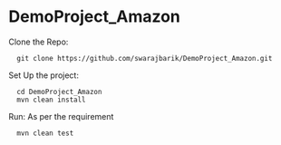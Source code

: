 # DemoProject_Amazon
Clone the Repo:
```
  git clone https://github.com/swarajbarik/DemoProject_Amazon.git
  ```
Set Up the project:
```
  cd DemoProject_Amazon
  mvn clean install
  ```
  
Run:
  As per the requirement
  ```
    mvn clean test
  ```
